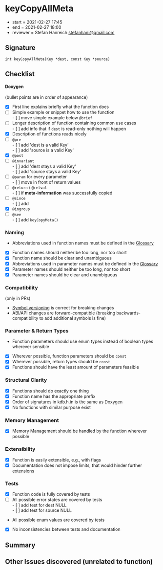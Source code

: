 # keyCopyAllMeta

- start = 2021-02-27 17:45
- end = 2021-02-27 18:00
- reviewer = Stefan Hanreich <stefanhani@gmail.com>

## Signature

`int keyCopyAllMeta(Key *dest, const Key *source)`

## Checklist

#### Doxygen

(bullet points are in order of appearance)

- [x] First line explains briefly what the function does
- [ ] Simple example or snippet how to use the function  
       - [ ] move simple example below `@brief`
- [ ] Longer description of function containing common use cases  
       - [ ] add info that if `dest` is read-only nothing will happen
- [x] Description of functions reads nicely
- [ ] `@pre`  
       - [ ] add 'dest is a valid Key'  
       - [ ] add 'source is a valid Key'
- [x] `@post`
- [ ] `@invariant`  
       - [ ] add 'dest stays a valid Key'  
       - [ ] add 'source stays a valid Key'
- [ ] `@param` for every parameter  
       - [ ] move in front of return values
- [ ] `@return` / `@retval`  
       - [ ] if **meta-information** was successfully copied
- [ ] `@since`  
       - [ ] add
- [x] `@ingroup`
- [ ] `@see`  
       - [ ] add `keyCopyMeta()`

### Naming

- Abbreviations used in function names must be defined in the
  [Glossary](/doc/help/elektra-glossary.md)
- [x] Function names should neither be too long, nor too short
- [x] Function name should be clear and unambiguous
- [x] Abbreviations used in parameter names must be defined in the
      [Glossary](/doc/help/elektra-glossary.md)
- [x] Parameter names should neither be too long, nor too short
- [x] Parameter names should be clear and unambiguous

### Compatibility

(only in PRs)

- [Symbol versioning](/doc/dev/symbol-versioning.md)
  is correct for breaking changes
- ABI/API changes are forward-compatible (breaking backwards-compatibility
  to add additional symbols is fine)

### Parameter & Return Types

- Function parameters should use enum types instead of boolean types
  wherever sensible
- [x] Wherever possible, function parameters should be `const`
- [x] Wherever possible, return types should be `const`
- [x] Functions should have the least amount of parameters feasible

### Structural Clarity

- [x] Functions should do exactly one thing
- [x] Function name has the appropriate prefix
- [x] Order of signatures in kdb.h.in is the same as Doxygen
- [x] No functions with similar purpose exist

### Memory Management

- [x] Memory Management should be handled by the function wherever possible

### Extensibility

- [x] Function is easily extensible, e.g., with flags
- [x] Documentation does not impose limits, that would hinder further extensions

### Tests

- [x] Function code is fully covered by tests
- [ ] All possible error states are covered by tests  
       - [ ] add test for dest NULL  
       - [ ] add test for source NULL
- All possible enum values are covered by tests
- [x] No inconsistencies between tests and documentation

## Summary

## Other Issues discovered (unrelated to function)

